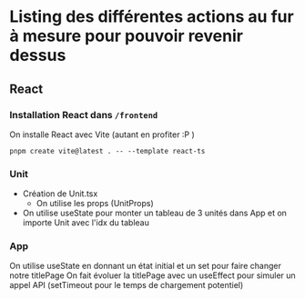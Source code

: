 # Listing des différentes actions au fur à mesure pour pouvoir revenir dessus

## React

### Installation React dans `/frontend`

On installe React avec Vite (autant en profiter :P )
```
pnpm create vite@latest . -- --template react-ts
```

### Unit
- Création de Unit.tsx
    - On utilise les props (UnitProps)
- On utilise useState pour monter un tableau de 3 unités dans App et on importe Unit avec l'idx du tableau

### App
On utilise useState en donnant un état initial et un set pour faire changer notre titlePage
On fait évoluer la titlePage avec un useEffect pour simuler un appel API (setTimeout pour le temps de chargement potentiel)